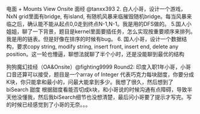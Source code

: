 电面 + Mounts View Onsite 面经 @tanxx393 
2. 白人小哥，设计一个游戏，NxN grid里面有bridge, 有island, 有随机风暴来临摧毁随机bridge。每当风暴来临之后，确认能不能从起点0,0走到终点N-1,N-1。我是用的DFS做的。
5.国人小姐姐，聊了一下背景，题目是kernel里面要插任务，怎么实现按重要顺序来排列。我是用的链表。但是好像在排序的时候有bug。
6. 国人小哥，设计一个数据结构，要求copy string, modify string, insert front, insert end, delete any position。这一轮也懵逼，聊想法就聊了半个小时，还是没能聊到最优的结构

狗狗魔幻挂经（OA&Onsite）@fighting9999
Round2: 印度入职1年小哥，小哥口音还算可以接受，题目是一个array of Integer 代表巧克力每块甜度，你要分成K块，你只能拿和最小的，问最大能拿到多少。我想了很久，然后想到了 biSearch 甜度 根据甜度看能否切成k块，和小哥说的时候沟通有点障碍，导致半天他没懂我，然后我biSearch细节也没想清楚，最后问小哥要了提示才写完。写的时候已经感觉到了小哥的无奈。。。